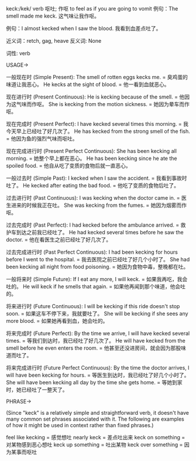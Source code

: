 keck:/kek/
verb
呕吐; 作呕
to feel as if you are going to vomit
例句：The smell made me keck. 这气味让我作呕。

例句：I almost kecked when I saw the blood. 我看到血差点吐了。

近义词：retch, gag, heave
反义词: None

词性: verb


USAGE->

一般现在时 (Simple Present):
The smell of rotten eggs kecks me. = 臭鸡蛋的味道让我恶心。
He kecks at the sight of blood. = 他一看到血就恶心。


现在进行时 (Present Continuous):
He is kecking because of the smell. = 他因为这气味而作呕。
She is kecking from the motion sickness. = 她因为晕车而作呕。


现在完成时 (Present Perfect):
I have kecked several times this morning. = 我今天早上已经吐了好几次了。
He has kecked from the strong smell of the fish. = 他因为鱼的强烈气味而呕吐。


现在完成进行时 (Present Perfect Continuous):
She has been kecking all morning. = 她整个早上都在恶心。
He has been kecking since he ate the spoiled food. = 他自从吃了变质的食物后就一直恶心。


一般过去时 (Simple Past):
I kecked when I saw the accident. = 我看到事故时吐了。
He kecked after eating the bad food. = 他吃了变质的食物后吐了。


过去进行时 (Past Continuous):
I was kecking when the doctor came in. = 医生进来的时候我正在吐。
She was kecking from the fumes. = 她因为烟雾而作呕。


过去完成时 (Past Perfect):
I had kecked before the ambulance arrived. = 救护车到达之前我已经吐了。
He had kecked several times before he saw the doctor. = 他在看医生之前已经吐了好几次了。


过去完成进行时 (Past Perfect Continuous):
I had been kecking for hours before I went to the hospital. = 我去医院之前已经吐了好几个小时了。
She had been kecking all night from food poisoning. = 她因为食物中毒，整晚都在吐。


一般将来时 (Simple Future):
If I eat any more, I will keck. = 如果我再吃，我会吐的。
He will keck if he smells that again. = 如果他再闻到那个味道，他会吐的。


将来进行时 (Future Continuous):
I will be kecking if this ride doesn't stop soon. = 如果这车不停下来，我就要吐了。
She will be kecking if she sees any more blood. = 如果她再看到血，她会吐的。


将来完成时 (Future Perfect):
By the time we arrive, I will have kecked several times. = 等我们到达时，我已经吐了好几次了。
He will have kecked from the smell before he even enters the room. = 他甚至还没进房间，就会因为那股味道而吐了。


将来完成进行时 (Future Perfect Continuous):
By the time the doctor arrives, I will have been kecking for hours. = 等医生到达时，我已经吐了好几个小时了。
She will have been kecking all day by the time she gets home. = 等她到家时，她已经吐了一整天了。



PHRASE->

(Since "keck" is a relatively simple and straightforward verb, it doesn't have many common set phrases associated with it.  The following are examples of how it might be used in context rather than fixed phrases.)

feel like kecking =  感觉想吐
nearly keck = 差点吐出来
keck on something = 对某物感到恶心想吐
keck up something = 吐出某物
keck over something =  因为某事而呕吐
